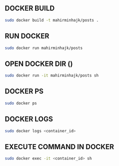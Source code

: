 ## DOCKER BUILD

```bash
sudo docker build -t mahirminhajk/posts .
```
## RUN DOCKER 

```bash
sudo docker run mahirminhajk/posts
```

## OPEN DOCKER DIR ()

```bash
sudo docker run -it mahirminhajk/posts sh
```

## DOCKER PS

```bash
sudo docker ps
```

## DOCKER LOGS

```bash
sudo docker logs <container_id>
```

## EXECUTE COMMAND IN DOCKER

```bash
sudo docker exec -it <container_id> sh
```